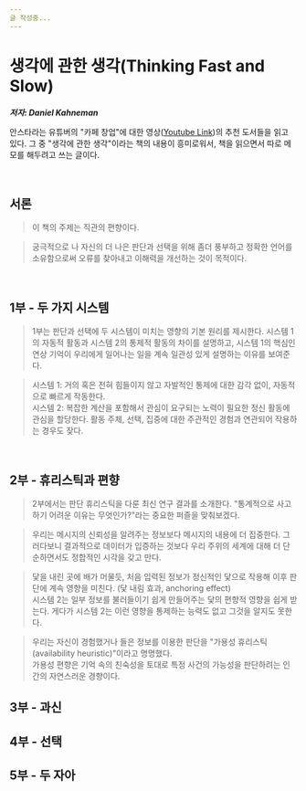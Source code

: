 ```yaml
---
글 작성중...
---
```


# **생각에 관한 생각(Thinking Fast and Slow)**

***저자: Daniel Kahneman***

안스타라는 유튜버의 "카페 창업"에 대한 영상([Youtube Link](https://youtu.be/OsD3Oo6AO-I))의 추천 도서들을 읽고 있다. 그 중 "생각에 관한 생각"이라는 책의 내용이 흥미로워서, 책을 읽으면서 따로 메모를 해두려고 쓰는 글이다.

<br/>

## **서론**
> 이 책의 주제는 직관의 편향이다.

> 궁극적으로 나 자신의 더 나은 판단과 선택을 위해 좀더 풍부하고 정확한 언어를 소유함으로써 오류를 찾아내고 이해력을 개선하는 것이 목적이다.

<br/>

## **1부 - 두 가지 시스템**

> 1부는 판단과 선택에 두 시스템이 미치는 영향의 기본 원리를 제시한다. 시스템 1의 자동적 활동과 시스템 2의 통제적 활동의 차이를 설명하고, 시스템 1의 핵심인 연상 기억이 우리에게 일어나는 일을 계속 일관성 있게 설명하는 이유를 보여준다.

> 시스템 1: 거의 혹은 전혀 힘들이지 않고 자발적인 통제에 대한 감각 없이, 자동적으로 빠르게 작동한다.   
> 시스템 2: 복잡한 계산을 포함해서 관심이 요구되는 노력이 필요한 정신 활동에 관심을 할당한다. 활동 주체, 선택, 집중에 대한 주관적인 경험과 연관되어 작용하는 경우도 잦다.

<br/>

## 2부 - 휴리스틱과 편향

> 2부에서는 판단 휴리스틱을 다룬 최신 연구 결과를 소개한다. "통계적으로 사고하기 어려운 이유는 무엇인가?"라는 중요한 퍼즐을 맞춰보겠다.

> 우리는 메시지의 신뢰성을 알려주는 정보보다 메시지의 내용에 더 집중한다. 그러다보니 결과적으로 데이터가 입증하는 것보다 우리 주위의 세계에 대해 더 단순하면서도 정합적인 시각을 갖고 만다.

> 닻을 내린 곳에 배가 머물듯, 처음 입력된 정보가 정신적인 닻으로 작용해 이후 판단에 계속 영향을 미친다. (닻 내림 효과, anchoring effect)   
> 시스템 2는 일부 정보를 불러들이기 쉽게 만들어주는 닻의 편향적 영향을 쉽게 받는다. 게다가 시스템 2는 이런 영향을 통제하는 능력도 없고 그것을 알지도 못한다.

> 우리는 자신이 경험했거나 들은 정보를 이용한 판단을 "가용성 휴리스틱(availability heuristic)"이라고 명명했다.   
> 가용성 편향은 기억 속의 친숙성을 토대로 특정 사건의 가능성을 판단하려는 인간의 자연스러운 경향이다.

## 3부 - 과신

## 4부 - 선택

## 5부 - 두 자아